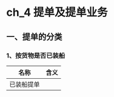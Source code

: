 # ch_4  提单及提单业务
## 一、提单的分类
### 1、按货物是否已装船
|  名称  |   含义 |
| ------ | ----- |
| 已装船提单  |




































































